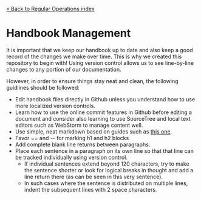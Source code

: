 [&laquo; Back to Regular Operations index](../index.md)

Handbook Management
===================

It is important that we keep our handbook up to date and also keep a good record of the changes we make over time.
This is why we created this repository to begin with!
Using version control allows us to see line-by-line changes to any portion of our documentation. 

However, in order to ensure things stay neat and clean, the following guidlines should be followed:

* Edit handbook files directly in Github unless you understand how to use more localized version controls.
* Learn how to use the online commit features in Github before editing a document
    and consider also learning to use SourceTree and local text editors such as WebStorm to manage content well.
* Use simple, neat markdown based on guides such as [this one](https://guides.github.com/features/mastering-markdown/).
* Favor == and -- for marking h1 and h2 blocks
* Add complete blank line returns between paragraphs.
* Place each sentence in a paragraph on its own line so that that line can be tracked individually using version control.
  * If individual sentences extend beyond 120 characters, try to make the sentence shorter
      or look for logical breaks in thought and add a line return there (as can be seen in this very sentence).
  * In such cases where the sentence is distributed on multiple lines, indent the subsequent lines with 2 space characters.
